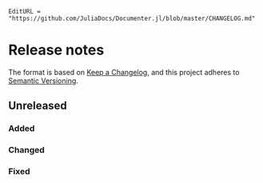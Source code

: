 ```@meta
EditURL = "https://github.com/JuliaDocs/Documenter.jl/blob/master/CHANGELOG.md"
```

# Release notes

The format is based on [Keep a Changelog](https://keepachangelog.com/en/1.0.0/),
and this project adheres to [Semantic Versioning](https://semver.org/spec/v2.0.0.html).

## Unreleased

### Added

### Changed

### Fixed
